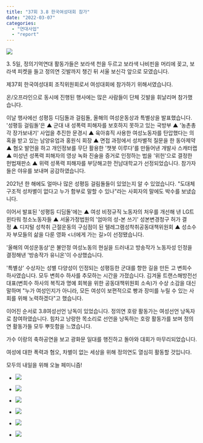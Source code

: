 ```yaml
---
title: "37회 3.8 한국여성대회 참가"
date: "2022-03-07"
categories: 
  - "연대사업"
  - "report"
---
```


![](https://r2.womenandwar.net/2022/03/제목-없음.jpg)

3\. 5일, 정의기억연대 활동가들은 보라색 천을 두르고 보라색 나비핀을 머리에 꽂고, 보라색 피켓을 들고 정의연 깃발까지 챙긴 뒤 서울 보신각 앞으로 모였습니다.

제37회 한국여성대회 조직위원회로서 여성대회에 참가하기 위해서였습니다.

온/오프라인으로 동시에 진행된 행사에는 많은 사람들이 단체 깃발을 휘날리며 참가했습니다.

이날 행사에선 성평등 디딤돌과 걸림돌, 올해의 여성운동상과 특별상을 발표했습니다.  '성평등 걸림돌'은 ▲ 군대 내 성폭력 피해자를 보호하지 못하고 있는 국방부 ▲ '농촌총각 장가보내기' 사업을 추진한 문경시 ▲ 육아휴직 사용한 여성노동자를 탄압했다는 의혹을 받고 있는 남양유업과 홍원식 회장 ▲ 면접 과정에서 성차별적 질문을 한 동아제약 ▲ 혐오 발언을 하고 개인정보를 무단 활용한 '챗봇 이루다'를 만들어낸 개발사 스캐터랩 ▲ 미성년 성폭력 피해자의 영상 녹화 진술을 증거로 인정하는 법을 '위헌'으로 결정한 헌법재판소 ▲ 위력 성폭력 피해자를 부당해고한 전남대학교가 선정되었습니다. 참가자들은 야유를 보내며 공감하였습니다.

2021년 한 해에도 얼마나 많은 성평등 걸림돌들이 있었는지 알 수 있었습니다. "도대체 구조적 성차별이 없다고 누가 함부로 말할 수 있나"라는 사회자의 말에도 박수를 보냈습니다.

이어서 발표된 '성평등 디딤돌'에는 ▲ 여성 비정규직 노동자의 처우를 개선해 낸 LG트윈타워 청소노동자들 ▲ 서울가정법원의 '엄마의 성-본 쓰기' 성본변경청구 허가 결정 ▲ 디지털 성착취 근절운동의 구심점이 된 텔레그램성착취공동대책위원회 ▲ 성소수자 부모들의 삶을 다룬 영화 <너에게 가는 길>이 선정됐습니다.

'올해의 여성운동상'은 불안정 여성노동의 현실을 드러내고 방송작가 노동자성 인정을 결정해낸 '방송작가 유니온'이 수상했습니다.

'특별상' 수상자는 성별 다양성이 인정되는 성평등한 군대를 향한 길을 만든 고 변희수 하사였습니다. 모두 변희수 하사를 추모하는 시간을 가졌습니다. 김겨울 트랜스해방전선 대표(변희수 하사의 복직과 명예 회복을 위한 공동대책위원회 소속)가 수상 소감을 대신 말하며 "누가 여성인지가 아니라, 모든 여성이 보편적으로 빵과 장미를 누릴 수 있는 사회를 위해 노력하겠다"고 했습니다.

이어진 순서로 3.8여성선언 낭독이 있었습니다. 정의연 호랑 활동가는 여성선언 낭독자로 참여하였습니다. 힘차고 낭랑한 목소리로 선언을 낭독하는 호랑 활동가를 보며 정의연 활동가들 모두 뿌듯함을 느꼈습니다.

가수 이랑의 축하공연을 보고 광화문 일대를 행진하고 돌아와 대회가 마무리되었습니다.

여성에 대한 폭력과 혐오, 차별이 없는 세상을 위해 정의연도 열심히 활동할 것입니다.

모두의 내일을 위해 오늘 페미니즘!

- ![](https://r2.womenandwar.net/2022/03/20220305_144604.jpg)
    
- ![](https://r2.womenandwar.net/2022/03/20220305_145847.jpg)
    

- ![](https://r2.womenandwar.net/2022/03/20220305_134036-2.jpg)
    
- ![](https://r2.womenandwar.net/2022/03/20220305_140250-2.jpg)
    
- ![](https://r2.womenandwar.net/2022/03/20220305_144649-2.jpg)
    
- ![](https://r2.womenandwar.net/2022/03/20220305_164359-2.jpg)
